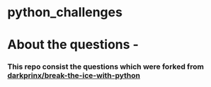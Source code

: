 # python_challenges
# About the questions -
### This repo consist the questions which were forked from [darkprinx/break-the-ice-with-python](https://github.com/darkprinx/break-the-ice-with-python)